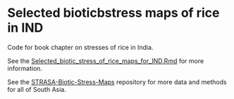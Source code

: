 # Selected bioticbstress maps of rice in IND

Code for book chapter on stresses of rice in India.

See the [Selected_biotic_stress_of_rice_maps_for_IND.Rmd](https://github.com/adamhsparks/Selected_biotic_stress_maps_of_rice_in_IND/blob/master/Selected_biotic_stress_of_rice_maps_for_IND.Rmd) for more information.

See the [STRASA-Biotic-Stress-Maps](https://github.com/adamhsparks/STRASA-Biotic-Stress-Maps) repository for more data and methods for all of South Asia.
